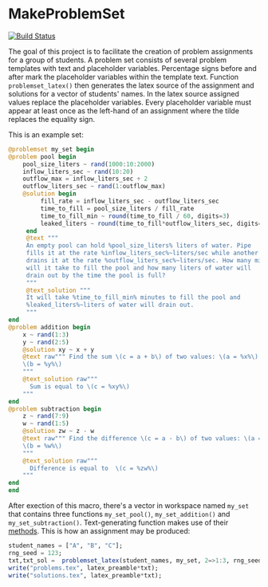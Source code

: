 # MakeProblemSet

[![Build Status](https://github.com/kagalenko-m-b/MakeProblemSet.jl/workflows/CI/badge.svg)](https://github.com/kagalenko-m-b/MakeProblemSet.jl/actions)

The goal of this project is to facilitate the creation of problem assignments
for a group of students. A problem set consists of several problem templates with
text and placeholder variables. Percentage signs before and after mark the
placeholder variables within the template text. Function `problemset_latex()`
then generates the latex source of the assignment and solutions for a vector of students'
names.  In the latex source assigned values replace the placeholder variables.
Every placeholder variable must appear at least once as the left-hand of
an assignment where the tilde replaces the equality sign.

This is an example set:
```julia
@problemset my_set begin
@problem pool begin
    pool_size_liters ~ rand(1000:10:2000)
    inflow_liters_sec ~ rand(10:20)
    outflow_max = inflow_liters_sec ÷ 2
    outflow_liters_sec ~ rand(1:outflow_max)
    @solution begin
         fill_rate = inflow_liters_sec - outflow_liters_sec
         time_to_fill = pool_size_liters / fill_rate
         time_to_fill_min ~ round(time_to_fill / 60, digits=3)
         leaked_liters ~ round(time_to_fill*outflow_liters_sec, digits=3)
     end
     @text """
     An empty pool can hold %pool_size_liters% liters of water. Pipe
     fills it at the rate %inflow_liters_sec%~liters/sec while another
     drains it at the rate %outflow_liters_sec%~liters/sec. How many minutes
     will it take to fill the pool and how many liters of water will
     drain out by the time the pool is full?
     """
     @text_solution """
     It will take %time_to_fill_min% minutes to fill the pool and
     %leaked_liters%~liters of water will drain out.
     """
end
@problem addition begin
    x ~ rand(1:3)
    y ~ rand(2:5)
    @solution xy ~ x + y
    @text raw""" Find the sum \(c = a + b\) of two values: \(a = %x%\) and
    \(b = %y%\)
    """
    @text_solution raw"""
      Sum is equal to \(c = %xy%\)
    """
end
@problem subtraction begin
    z ~ rand(7:9)
    w ~ rand(1:5)
    @solution zw ~ z - w
    @text raw""" Find the difference \(c = a - b\) of two values: \(a = %z%\) and
    \(b = %w%\)
    """
    @text_solution raw"""
      Difference is equal to  \(c = %zw%\)
    """
end
end
```
After exection of this macro, there's a vector in workspace named `my_set` 
that contains three functions `my_set_pool()`, `my_set_addition()` and
`my_set_subtraction()`. Text-generating function makes use of their
[methods](Generated_methods.md). This is how an assignment may be produced:
```julia
student_names = ["A", "B", "C"];
rng_seed = 123;
txt,txt_sol =  problemset_latex(student_names, my_set, 2=>1:3, rng_seed);
write("problems.tex", latex_preamble*txt);
write("solutions.tex", latex_preamble*txt);
```
